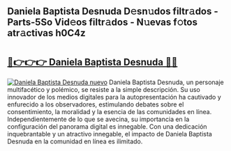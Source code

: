 ## Daniela Baptista Desnuda D𝚎sn𝚞dos filtr𝚊dos - Parts-5So Vid𝚎os filtr𝚊dos - N𝚞evas f𝚘tos atr𝚊ctivas h0C4z

# <h2><a href="http://mbdbzjp.tromn.icu/?c=Daniela+Baptista+Desnuda">🔗👉👉👉 Daniela Baptista Desnuda 🔗🔗</a></h2>

[![Daniela Baptista Desnuda nuevo](https://i.imgur.com/pEAQMta.gif)](http://mbdbzjp.tromn.icu/?c=Daniela+Baptista+Desnuda)
Daniela Baptista Desnuda, un personaje multifacético y polémico, se resiste a la simple descripción. Su uso innovador de los medios digitales para la autopresentación ha cautivado y enfurecido a los observadores, estimulando debates sobre el consentimiento, la moralidad y la esencia de las comunidades en línea. Independientemente de lo que se avecina, su importancia en la configuración del panorama digital es innegable. Con una dedicación inquebrantable y un atractivo innegable, el impacto de Daniela Baptista Desnuda en la comunidad en línea es ilimitado.
